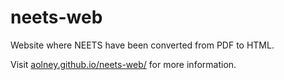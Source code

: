 # neets-web
Website where NEETS have been converted from PDF to HTML.

Visit [aolney.github.io/neets-web/](aolney.github.io/neets-web/) for more information.


